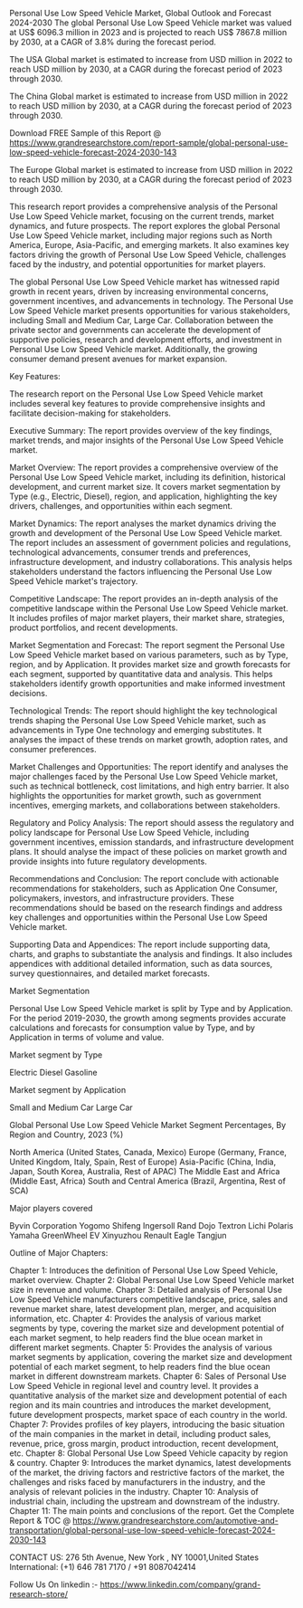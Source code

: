 Personal Use Low Speed Vehicle Market, Global Outlook and Forecast 2024-2030
The global Personal Use Low Speed Vehicle market was valued at US$ 6096.3 million in 2023 and is projected to reach US$ 7867.8 million by 2030, at a CAGR of 3.8% during the forecast period.

The USA Global market is estimated to increase from USD million in 2022 to reach USD million by 2030, at a CAGR during the forecast period of 2023 through 2030.

The China Global market is estimated to increase from USD million in 2022 to reach USD million by 2030, at a CAGR during the forecast period of 2023 through 2030.

Download FREE Sample of this Report @ https://www.grandresearchstore.com/report-sample/global-personal-use-low-speed-vehicle-forecast-2024-2030-143

The Europe Global market is estimated to increase from USD million in 2022 to reach USD million by 2030, at a CAGR during the forecast period of 2023 through 2030.

This research report provides a comprehensive analysis of the Personal Use Low Speed Vehicle market, focusing on the current trends, market dynamics, and future prospects. The report explores the global Personal Use Low Speed Vehicle market, including major regions such as North America, Europe, Asia-Pacific, and emerging markets. It also examines key factors driving the growth of Personal Use Low Speed Vehicle, challenges faced by the industry, and potential opportunities for market players.

The global Personal Use Low Speed Vehicle market has witnessed rapid growth in recent years, driven by increasing environmental concerns, government incentives, and advancements in technology. The Personal Use Low Speed Vehicle market presents opportunities for various stakeholders, including Small and Medium Car, Large Car. Collaboration between the private sector and governments can accelerate the development of supportive policies, research and development efforts, and investment in Personal Use Low Speed Vehicle market. Additionally, the growing consumer demand present avenues for market expansion.

Key Features:

The research report on the Personal Use Low Speed Vehicle market includes several key features to provide comprehensive insights and facilitate decision-making for stakeholders.

Executive Summary: The report provides overview of the key findings, market trends, and major insights of the Personal Use Low Speed Vehicle market.

Market Overview: The report provides a comprehensive overview of the Personal Use Low Speed Vehicle market, including its definition, historical development, and current market size. It covers market segmentation by Type (e.g., Electric, Diesel), region, and application, highlighting the key drivers, challenges, and opportunities within each segment.

Market Dynamics: The report analyses the market dynamics driving the growth and development of the Personal Use Low Speed Vehicle market. The report includes an assessment of government policies and regulations, technological advancements, consumer trends and preferences, infrastructure development, and industry collaborations. This analysis helps stakeholders understand the factors influencing the Personal Use Low Speed Vehicle market's trajectory.

Competitive Landscape: The report provides an in-depth analysis of the competitive landscape within the Personal Use Low Speed Vehicle market. It includes profiles of major market players, their market share, strategies, product portfolios, and recent developments.

Market Segmentation and Forecast: The report segment the Personal Use Low Speed Vehicle market based on various parameters, such as by Type, region, and by Application. It provides market size and growth forecasts for each segment, supported by quantitative data and analysis. This helps stakeholders identify growth opportunities and make informed investment decisions.

Technological Trends: The report should highlight the key technological trends shaping the Personal Use Low Speed Vehicle market, such as advancements in Type One technology and emerging substitutes. It analyses the impact of these trends on market growth, adoption rates, and consumer preferences.

Market Challenges and Opportunities: The report identify and analyses the major challenges faced by the Personal Use Low Speed Vehicle market, such as technical bottleneck, cost limitations, and high entry barrier. It also highlights the opportunities for market growth, such as government incentives, emerging markets, and collaborations between stakeholders.

Regulatory and Policy Analysis: The report should assess the regulatory and policy landscape for Personal Use Low Speed Vehicle, including government incentives, emission standards, and infrastructure development plans. It should analyse the impact of these policies on market growth and provide insights into future regulatory developments.

Recommendations and Conclusion: The report conclude with actionable recommendations for stakeholders, such as Application One Consumer, policymakers, investors, and infrastructure providers. These recommendations should be based on the research findings and address key challenges and opportunities within the Personal Use Low Speed Vehicle market.

Supporting Data and Appendices: The report include supporting data, charts, and graphs to substantiate the analysis and findings. It also includes appendices with additional detailed information, such as data sources, survey questionnaires, and detailed market forecasts.

Market Segmentation

Personal Use Low Speed Vehicle market is split by Type and by Application. For the period 2019-2030, the growth among segments provides accurate calculations and forecasts for consumption value by Type, and by Application in terms of volume and value.

Market segment by Type

Electric
Diesel
Gasoline

Market segment by Application

Small and Medium Car
Large Car

Global Personal Use Low Speed Vehicle Market Segment Percentages, By Region and Country, 2023 (%)

North America (United States, Canada, Mexico)
Europe (Germany, France, United Kingdom, Italy, Spain, Rest of Europe)
Asia-Pacific (China, India, Japan, South Korea, Australia, Rest of APAC)
The Middle East and Africa (Middle East, Africa)
South and Central America (Brazil, Argentina, Rest of SCA)

Major players covered

Byvin Corporation
Yogomo
Shifeng
Ingersoll Rand
Dojo
Textron
Lichi
Polaris
Yamaha
GreenWheel EV
Xinyuzhou
Renault
Eagle
Tangjun

Outline of Major Chapters:

Chapter 1: Introduces the definition of Personal Use Low Speed Vehicle, market overview.
Chapter 2: Global Personal Use Low Speed Vehicle market size in revenue and volume.
Chapter 3: Detailed analysis of Personal Use Low Speed Vehicle manufacturers competitive landscape, price, sales and revenue market share, latest development plan, merger, and acquisition information, etc.
Chapter 4: Provides the analysis of various market segments by type, covering the market size and development potential of each market segment, to help readers find the blue ocean market in different market segments.
Chapter 5: Provides the analysis of various market segments by application, covering the market size and development potential of each market segment, to help readers find the blue ocean market in different downstream markets.
Chapter 6: Sales of Personal Use Low Speed Vehicle in regional level and country level. It provides a quantitative analysis of the market size and development potential of each region and its main countries and introduces the market development, future development prospects, market space of each country in the world.
Chapter 7: Provides profiles of key players, introducing the basic situation of the main companies in the market in detail, including product sales, revenue, price, gross margin, product introduction, recent development, etc.
Chapter 8: Global Personal Use Low Speed Vehicle capacity by region & country.
Chapter 9: Introduces the market dynamics, latest developments of the market, the driving factors and restrictive factors of the market, the challenges and risks faced by manufacturers in the industry, and the analysis of relevant policies in the industry.
Chapter 10: Analysis of industrial chain, including the upstream and downstream of the industry.
Chapter 11: The main points and conclusions of the report.
Get the Complete Report & TOC @ https://www.grandresearchstore.com/automotive-and-transportation/global-personal-use-low-speed-vehicle-forecast-2024-2030-143

CONTACT US:
276 5th Avenue, New York , NY 10001,United States
International: (+1) 646 781 7170 / +91 8087042414

Follow Us On linkedin :- https://www.linkedin.com/company/grand-research-store/
